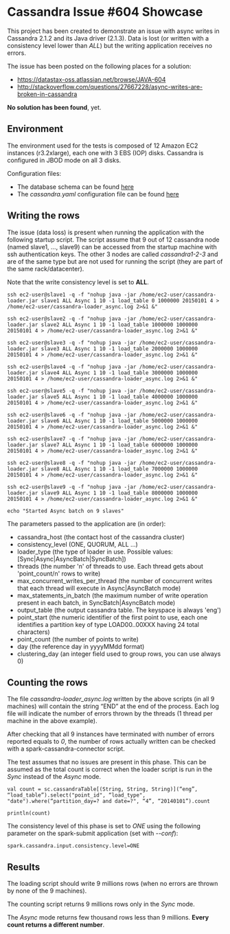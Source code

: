 # Cassandra Issue #604 Showcase
This project has been created to demonstrate an issue with async writes in Cassandra 2.1.2 and its Java driver (2.1.3). Data is lost (or written with a consistency level lower than *ALL*) but the writing application receives no errors.

The issue has been posted on the following places for a solution:

* https://datastax-oss.atlassian.net/browse/JAVA-604
* http://stackoverflow.com/questions/27667228/async-writes-are-broken-in-cassandra

**No solution has been found**, yet.

## Environment
The environment used for the tests is composed of 12 Amazon EC2 instances (r3.2xlarge), each one with 3 EBS (IOP) disks. Cassandra is configured in JBOD mode on all 3 disks.

Configuration files:

* The database schema can be found [here](config/schema.cql)
* The *cassandra.yaml* configuration file can be found [here](config/cassandra.yaml)

## Writing the rows
The issue (data loss) is present when running the application with the following startup script. The script assume that 9 out of 12 cassandra node (named slave1, …, slave9) can be accessed from the startup machine with ssh authentication keys. The other 3 nodes are called *cassandra1-2-3* and are of the same type but are not used for running the script (they are part of the same rack/datacenter).

Note that the write consistency level is set to **ALL**.

    ssh ec2-user@slave1 -q -f "nohup java -jar /home/ec2-user/cassandra-loader.jar slave1 ALL Async 1 10 -1 load_table 0 1000000 20150101 4 > /home/ec2-user/cassandra-loader_async.log 2>&1 &"

    ssh ec2-user@slave2 -q -f "nohup java -jar /home/ec2-user/cassandra-loader.jar slave2 ALL Async 1 10 -1 load_table 1000000 1000000 20150101 4 > /home/ec2-user/cassandra-loader_async.log 2>&1 &"

    ssh ec2-user@slave3 -q -f "nohup java -jar /home/ec2-user/cassandra-loader.jar slave3 ALL Async 1 10 -1 load_table 2000000 1000000 20150101 4 > /home/ec2-user/cassandra-loader_async.log 2>&1 &"

    ssh ec2-user@slave4 -q -f "nohup java -jar /home/ec2-user/cassandra-loader.jar slave4 ALL Async 1 10 -1 load_table 3000000 1000000 20150101 4 > /home/ec2-user/cassandra-loader_async.log 2>&1 &"

    ssh ec2-user@slave5 -q -f "nohup java -jar /home/ec2-user/cassandra-loader.jar slave5 ALL Async 1 10 -1 load_table 4000000 1000000 20150101 4 > /home/ec2-user/cassandra-loader_async.log 2>&1 &"

    ssh ec2-user@slave6 -q -f "nohup java -jar /home/ec2-user/cassandra-loader.jar slave6 ALL Async 1 10 -1 load_table 5000000 1000000 20150101 4 > /home/ec2-user/cassandra-loader_async.log 2>&1 &"

    ssh ec2-user@slave7 -q -f "nohup java -jar /home/ec2-user/cassandra-loader.jar slave7 ALL Async 1 10 -1 load_table 6000000 1000000 20150101 4 > /home/ec2-user/cassandra-loader_async.log 2>&1 &"

    ssh ec2-user@slave8 -q -f "nohup java -jar /home/ec2-user/cassandra-loader.jar slave8 ALL Async 1 10 -1 load_table 7000000 1000000 20150101 4 > /home/ec2-user/cassandra-loader_async.log 2>&1 &"

    ssh ec2-user@slave9 -q -f "nohup java -jar /home/ec2-user/cassandra-loader.jar slave9 ALL Async 1 10 -1 load_table 8000000 1000000 20150101 4 > /home/ec2-user/cassandra-loader_async.log 2>&1 &"

    echo "Started Async batch on 9 slaves"

The parameters passed to the application are (in order):

* cassandra_host (the contact host of the cassandra cluster)
* consistency_level (ONE, QUORUM, ALL ...)
* loader_type (the type of loader in use. Possible values: [Sync|Async|AsyncBatch|SyncBatch])
* threads (the number 'n' of threads to use. Each thread gets about 'point_count/n' rows to write)
* max_concurrent_writes_per_thread (the number of concurrent writes that each thread will execute in Async|AsyncBatch mode)
* max_statements_in_batch (the maximum number of write operation present in each batch, in SyncBatch|AsyncBatch mode)
* output_table (the output cassandra table. The keyspace is always 'eng') 
* point_start (the numeric identifier of the first point to use, each one identifies a partition key of type LOAD00..00XXX having 24 total characters)
* point_count (the number of points to write)
* day (the reference day in yyyyMMdd format)
* clustering_day (an integer field used to group rows, you can use always 0)

## Counting the rows
The file *cassandra-loader_async.log* written by the above scripts (in all 9 machines) will contain the string “END” at the end of the process. Each log file will indicate the number of errors thrown by the threads (1 thread per machine in the above example).

After checking that all 9 instances have terminated with number of errors reported equals to *0*, the number of rows actually written can be checked with a spark-cassandra-connector script.

The test assumes that no issues are present in this phase. This can be assumed as the total count is correct when the loader script is run in the *Sync* instead of the *Async* mode.

    val count = sc.cassandraTable[(String, String, String)](“eng”, “load_table”).select("point_id", “load_type", "date").where(“partition_day=? and date=?", “4”, “20140101”).count

    println(count)

The consistency level of this phase is set to *ONE* using the following parameter on the spark-submit application (set with *\-\-conf*):

    spark.cassandra.input.consistency.level=ONE
    
## Results
The loading script should write 9 millions rows (when no errors are thrown by none of the 9 machines).

The counting script returns 9 millions rows only in the *Sync* mode.

The *Async* mode returns few thousand rows less than 9 millions. **Every count returns a different number**.